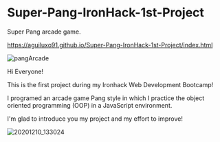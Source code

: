 # Super-Pang-IronHack-1st-Project
Super Pang arcade game.

https://aguiluxo91.github.io/Super-Pang-IronHack-1st-Project/index.html

![pangArcade](https://user-images.githubusercontent.com/71900287/101769958-0c698e00-3ae8-11eb-9ea1-716179be2c03.png)

Hi Everyone!

This is the first project during my Ironhack Web Development Bootcamp!

I programed an arcade game Pang style in which I practice the object oriented programming (OOP) in a JavaScript environment.

I'm glad to introduce you my project and my effort to improve!

![20201210_133024](https://user-images.githubusercontent.com/71900287/101773505-29549000-3aed-11eb-9fed-a3cd7a304594.gif)

